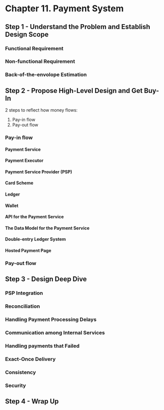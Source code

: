 # Chapter 11. Payment System

## Step 1 - Understand the Problem and Establish Design Scope

### Functional Requirement

### Non-functional Requirement

### Back-of-the-envolope Estimation

## Step 2 - Propose High-Level Design and Get Buy-In

2 steps to reflect how money flows:

1. Pay-in flow
2. Pay-out flow

### Pay-in flow

#### Payment Service

#### Payment Executor

#### Payment Service Provider (PSP)

#### Card Scheme

#### Ledger

#### Wallet

#### API for the Payment Service

#### The Data Model for the Payment Service

#### Double-entry Ledger System

#### Hosted Payment Page

### Pay-out flow

## Step 3 - Design Deep Dive

### PSP Integration

### Reconciliation

### Handling Payment Processing Delays

### Communication among Internal Services

### Handling payments that Failed

### Exact-Once Delivery

### Consistency

### Security

## Step 4 - Wrap Up
